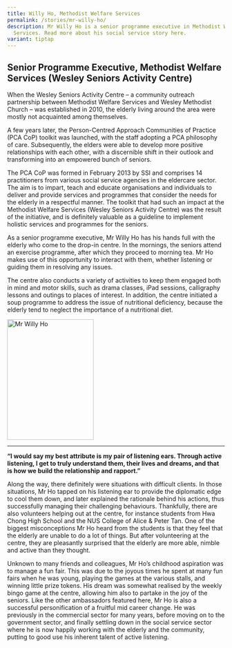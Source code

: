 ```yaml
---
title: Willy Ho, Methodist Welfare Services
permalink: /stories/mr-willy-ho/
description: Mr Willy Ho is a senior programme executive in Methodist Welfare
  Services. Read more about his social service story here.
variant: tiptap
---
```

<h2>Senior Programme Executive, Methodist Welfare Services (Wesley Seniors Activity Centre)</h2>
<p>When the Wesley Seniors Activity Centre – a community outreach partnership
between Methodist Welfare Services and Wesley Methodist Church – was established
in 2010, the elderly living around the area were mostly not acquainted
among themselves.</p>
<p>A few years later, the Person-Centred Approach Communities of Practice
(PCA CoP) toolkit was launched, with the staff adopting a PCA philosophy
of care. Subsequently, the elders were able to develop more positive relationships
with each other, with a discernible shift in their outlook and transforming
into an empowered bunch of seniors.</p>
<p>The PCA CoP was formed in February 2013 by SSI and comprises 14 practitioners
from various social service agencies in the eldercare sector. The aim is
to impart, teach and educate organisations and individuals to deliver and
provide services and programmes that consider the needs for the elderly
in a respectful manner. The toolkit that had such an impact at the Methodist
Welfare Services (Wesley Seniors Activity Centre) was the result of the
initiative, and is definitely valuable as a guideline to implement holistic
services and programmes for the seniors.</p>
<p>As a senior programme executive, Mr Willy Ho has his hands full with the
elderly who come to the drop-in centre. In the mornings, the seniors attend
an exercise programme, after which they proceed to morning tea. Mr Ho makes
use of this opportunity to interact with them, whether listening or guiding
them in resolving any issues.</p>
<p>The centre also conducts a variety of activities to keep them engaged
both in mind and motor skills, such as drama classes, iPad sessions, calligraphy
lessons and outings to places of interest. In addition, the centre initiated
a soup programme to address the issue of nutritional deficiency, because
the elderly tend to neglect the importance of a nutritional diet.</p>
<div class="isomer-image-wrapper">
<img style="width: 200px; height: 279px;" height="auto" width="100%" alt="Mr Willy Ho" src="/images/stories/pages/mr-willy-ho.jpg">
</div>
<p></p>
<hr>
<p><strong>“I would say my best attribute is my pair of listening ears. Through active listening, I get to truly understand them, their lives and dreams, and that is how we build the relationship and rapport.”</strong>
</p>
<p></p>
<p>Along the way, there definitely were situations with difficult clients.
In those situations, Mr Ho tapped on his listening ear to provide the diplomatic
edge to cool them down, and later explained the rationale behind his actions,
thus successfully managing their challenging behaviours. Thankfully, there
are also volunteers helping out at the centre, for instance students from
Hwa Chong High School and the NUS College of Alice &amp; Peter Tan. One
of the biggest misconceptions Mr Ho heard from the students is that they
feel that the elderly are unable to do a lot of things. But after volunteering
at the centre, they are pleasantly surprised that the elderly are more
able, nimble and active than they thought.</p>
<p>Unknown to many friends and colleagues, Mr Ho’s childhood aspiration was
to manage a fun fair. This was due to the joyous times he spent at many
fun fairs when he was young, playing the games at the various stalls, and
winning little prize tokens. His dream was somewhat realised by the weekly
bingo game at the centre, allowing him also to partake in the joy of the
seniors. Like the other ambassadors featured here, Mr Ho is also a successful
personification of a fruitful mid career change. He was previously in the
commercial sector for many years, before moving on to the government sector,
and finally settling down in the social service sector where he is now
happily working with the elderly and the community, putting to good use
his inherent talent of active listening.</p>